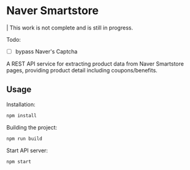 # Naver Smartstore

| This work is not complete and is still in progress.

Todo:

- [ ] bypass Naver's Captcha

A REST API service for extracting product data from Naver Smartstore pages, providing product detail including coupons/benefits.

## Usage

Installation:

```bash
npm install
```

Building the project:

```bash
npm run build
```

Start API server:

```bash
npm start
```
